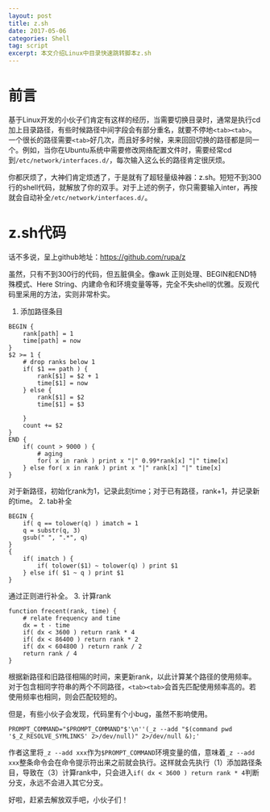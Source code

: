 ```yaml
---
layout: post
title: z.sh
date: 2017-05-06
categories: Shell
tag: script
excerpt: 本文介绍Linux中目录快速跳转脚本z.sh
---
```


# 前言

基于Linux开发的小伙子们肯定有这样的经历，当需要切换目录时，通常是执行cd加上目录路径，有些时候路径中间字段会有部分重名，就要不停地`<tab><tab>`。一个很长的路径需要`<tab>`好几次，而且好多时候，来来回回切换的路径都是同一个。例如，当你在Ubuntu系统中需要修改网络配置文件时，需要经常cd到`/etc/network/interfaces.d/`，每次输入这么长的路径肯定很厌烦。

你都厌烦了，大神们肯定烦透了，于是就有了超轻量级神器：z.sh。短短不到300行的shell代码，就解放了你的双手。对于上述的例子，你只需要输入inter，再按<tab><tab>就会自动补全`/etc/network/interfaces.d/`。

# z.sh代码

话不多说，呈上github地址：https://github.com/rupa/z

虽然，只有不到300行的代码，但五脏俱全。像awk 正则处理、BEGIN和END特殊模式、Here String、内建命令和环境变量等等，完全不失shell的优雅。反观代码里采用的方法，实则非常朴实。

1. 添加路径条目
```
BEGIN {
    rank[path] = 1
    time[path] = now
}
$2 >= 1 {
    # drop ranks below 1
    if( $1 == path ) {
        rank[$1] = $2 + 1
        time[$1] = now
    } else {
        rank[$1] = $2
        time[$1] = $3

    }
    count += $2
}
END {
    if( count > 9000 ) {
        # aging
        for( x in rank ) print x "|" 0.99*rank[x] "|" time[x]
    } else for( x in rank ) print x "|" rank[x] "|" time[x]
}
```
对于新路径，初始化rank为1，记录此刻time；对于已有路径，rank+1，并记录新的time。
2. tab补全
```
BEGIN {
    if( q == tolower(q) ) imatch = 1
    q = substr(q, 3)
    gsub(" ", ".*", q)
}
{
    if( imatch ) {
        if( tolower($1) ~ tolower(q) ) print $1
    } else if( $1 ~ q ) print $1
}
```
通过正则进行补全。
3. 计算rank
```
function frecent(rank, time) {
    # relate frequency and time
    dx = t - time
    if( dx < 3600 ) return rank * 4
    if( dx < 86400 ) return rank * 2
    if( dx < 604800 ) return rank / 2
    return rank / 4
}
```
根据新路径和旧路径相隔的时间，来更新rank，以此计算某个路径的使用频率。对于包含相同字符串的两个不同路径，`<tab><tab>`会首先匹配使用频率高的。若使用频率也相同，则会匹配较短的。

但是，有些小伙子会发现，代码里有个小bug，虽然不影响使用。

```
PROMPT_COMMAND="$PROMPT_COMMAND"$'\n''(_z --add "$(command pwd '$_Z_RESOLVE_SYMLINKS' 2>/dev/null)" 2>/dev/null &);'
```
作者这里将`_z --add xxx`作为`$PROMPT_COMMAND`环境变量的值，意味着`_z --add xxx`整条命令会在命令提示符出来之前就会执行。这样就会先执行（1）添加路径条目，导致在（3）计算rank中，只会进入`if( dx < 3600 ) return rank * 4`判断分支，永远不会进入其它分支。

好啦，赶紧去解放双手吧，小伙子们！